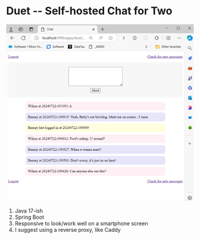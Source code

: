# Duet -- Self-hosted Chat for Two

![Screenshot](./Screenshot_2024-07-22.png)

1) Java 17-ish
2) Spring Boot
3) Responsive to look/work well on a smartphone screen
4) I suggest using a reverse proxy, like Caddy